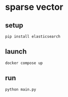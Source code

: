 # sparse vector

## setup

```shell
pip install elasticsearch
```

## launch

```shell
docker compose up
```

## run

```shell
python main.py
```

